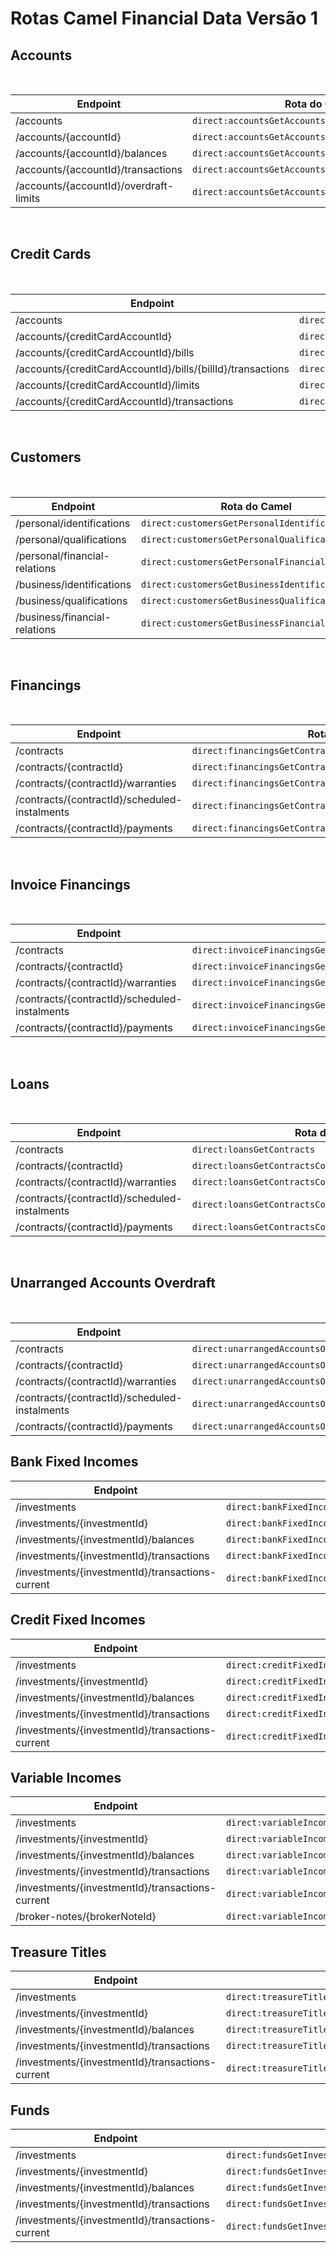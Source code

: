 
# Rotas Camel Financial Data Versão 1

## Accounts

&nbsp;

| Endpoint                                  | Rota do Camel                                             |
|-------------------------------------------|-----------------------------------------------------------|
| /accounts                                 | ```direct:accountsGetAccounts```                          |
| /accounts/\{accountId\}                   | ```direct:accountsGetAccountsAccountId```                 |
| /accounts/\{accountId\}/balances          | ```direct:accountsGetAccountsAccountIdBalances```         |
| /accounts/\{accountId\}/transactions      | ```direct:accountsGetAccountsAccountIdTransactions```     |
| /accounts/\{accountId\}/overdraft-limits  | ```direct:accountsGetAccountsAccountIdOverdraftLimits```  |

&nbsp;

## Credit Cards

&nbsp;

| Endpoint                                                          | Rota do Camel                                                                 |
|-------------------------------------------------------------------|-------------------------------------------------------------------------------|
| /accounts                                                         | ```direct:creditCardsGetAccounts```                                           |
| /accounts/\{creditCardAccountId\}                                 | ```direct:creditCardsGetAccountsCreditCardAccountId```                        |
| /accounts/\{creditCardAccountId\}/bills                           | ```direct:creditCardsGetAccountsCreditCardAccountIdBills```                   |
| /accounts/\{creditCardAccountId\}/bills/\{billId\}/transactions   | ```direct:creditCardsGetAccountsCreditCardAccountIdBillsBillIdTransactions``` |
| /accounts/\{creditCardAccountId\}/limits                          | ```direct:creditCardsGetAccountsCreditCardAccountIdLimits```                  |
| /accounts/\{creditCardAccountId\}/transactions                    | ```direct:creditCardsGetAccountsCreditCardAccountIdTransactions```            |

&nbsp;

## Customers

&nbsp;

| Endpoint                      | Rota do Camel                                         |
|-------------------------------|-------------------------------------------------------|
| /personal/identifications     | ```direct:customersGetPersonalIdentifications```      |
| /personal/qualifications      | ```direct:customersGetPersonalQualifications```       |
| /personal/financial-relations | ```direct:customersGetPersonalFinancialRelations```   |
| /business/identifications     | ```direct:customersGetBusinessIdentifications```      |
| /business/qualifications      | ```direct:customersGetBusinessQualifications```       |
| /business/financial-relations | ```direct:customersGetBusinessFinancialRelations```   |

&nbsp;

## Financings

&nbsp;

| Endpoint                                          | Rota do Camel                                                     |
|---------------------------------------------------|-------------------------------------------------------------------|
| /contracts                                        | ```direct:financingsGetContracts```                               |
| /contracts/\{contractId\}                         | ```direct:financingsGetContractsContractId```                     |
| /contracts/\{contractId\}/warranties              | ```direct:financingsGetContractsContractIdWarranties```           |
| /contracts/\{contractId\}/scheduled-instalments   | ```direct:financingsGetContractsContractIdScheduledInstalments``` |
| /contracts/\{contractId\}/payments                | ```direct:financingsGetContractsContractIdPayments```             |

&nbsp;

## Invoice Financings

&nbsp;

| Endpoint                                          | Rota do Camel                                                             |
|---------------------------------------------------|---------------------------------------------------------------------------|
| /contracts                                        | ```direct:invoiceFinancingsGetContracts```                                |
| /contracts/\{contractId\}                         | ```direct:invoiceFinancingsGetContractsContractId```                      |
| /contracts/\{contractId\}/warranties              | ```direct:invoiceFinancingsGetContractsContractIdWarranties```            |
| /contracts/\{contractId\}/scheduled-instalments   | ```direct:invoiceFinancingsGetContractsContractIdScheduledInstalments```  |
| /contracts/\{contractId\}/payments                | ```direct:invoiceFinancingsGetContractsContractIdPayments```              |

&nbsp;

## Loans

&nbsp;

| Endpoint                                          | Rota do Camel                                                 |
|---------------------------------------------------|---------------------------------------------------------------|
| /contracts                                        | ```direct:loansGetContracts```                                |
| /contracts/\{contractId\}                         | ```direct:loansGetContractsContractId```                      |
| /contracts/\{contractId\}/warranties              | ```direct:loansGetContractsContractIdWarranties```            |
| /contracts/\{contractId\}/scheduled-instalments   | ```direct:loansGetContractsContractIdScheduledInstalments```  |
| /contracts/\{contractId\}/payments                | ```direct:loansGetContractsContractIdPayments```              |

&nbsp;

## Unarranged Accounts Overdraft

&nbsp;

| Endpoint                                          | Rota do Camel                                                                         |
|---------------------------------------------------|---------------------------------------------------------------------------------------|
| /contracts                                        | ```direct:unarrangedAccountsOverdraftGetContracts```                                  |
| /contracts/\{contractId\}                         | ```direct:unarrangedAccountsOverdraftGetContractsContractId```                        |
| /contracts/\{contractId\}/warranties              | ```direct:unarrangedAccountsOverdraftGetContractsContractIdWarranties```              |
| /contracts/\{contractId\}/scheduled-instalments   | ```direct:unarrangedAccountsOverdraftGetContractsContractIdScheduledInstalments```    |
| /contracts/\{contractId\}/payments                | ```direct:unarrangedAccountsOverdraftGetContractsContractIdPayments```                |

## Bank Fixed Incomes

| Endpoint                                         | Rota do Camel                                                              |
| ------------------------------------------------ | -------------------------------------------------------------------------- |
| /investments                                     | ```direct:bankFixedIncomesGetInvestments```                                |
| /investments/{investmentId}                      | ```direct:bankFixedIncomesGetInvestmentsInvestmentId```                    |
| /investments/{investmentId}/balances             | ```direct:bankFixedIncomesGetInvestmentsInvestmentIdBalances```            |
| /investments/{investmentId}/transactions         | ```direct:bankFixedIncomesGetInvestmentsInvestmentIdTransactions```        |
| /investments/{investmentId}/transactions-current | ```direct:bankFixedIncomesGetInvestmentsInvestmentIdTransactionsCurrent``` |

## Credit Fixed Incomes

| Endpoint                                         | Rota do Camel                                                                |
| ------------------------------------------------ | ---------------------------------------------------------------------------- |
| /investments                                     | ```direct:creditFixedIncomesGetInvestments```                                |
| /investments/{investmentId}                      | ```direct:creditFixedIncomesGetInvestmentsInvestmentId```                    |
| /investments/{investmentId}/balances             | ```direct:creditFixedIncomesGetInvestmentsInvestmentIdBalances```            |
| /investments/{investmentId}/transactions         | ```direct:creditFixedIncomesGetInvestmentsInvestmentIdTransactions```        |
| /investments/{investmentId}/transactions-current | ```direct:creditFixedIncomesGetInvestmentsInvestmentIdTransactionsCurrent``` |

## Variable Incomes

| Endpoint                                         | Rota do Camel                                                             |
| ------------------------------------------------ | ------------------------------------------------------------------------- |
| /investments                                     | ```direct:variableIncomesGetInvestments```                                |
| /investments/{investmentId}                      | ```direct:variableIncomesGetInvestmentsInvestmentId```                    |
| /investments/{investmentId}/balances             | ```direct:variableIncomesGetInvestmentsInvestmentIdBalances```            |
| /investments/{investmentId}/transactions         | ```direct:variableIncomesGetInvestmentsInvestmentIdTransactions```        |
| /investments/{investmentId}/transactions-current | ```direct:variableIncomesGetInvestmentsInvestmentIdTransactionsCurrent``` |
| /broker-notes/{brokerNoteId}                     | ```direct:variableIncomesGetInvestmentsBrokerNotesBrokernoteId```         |

## Treasure Titles

| Endpoint                                         | Rota do Camel                                                            |
| ------------------------------------------------ | ------------------------------------------------------------------------ |
| /investments                                     | ```direct:treasureTitlesGetInvestments```                                |
| /investments/{investmentId}                      | ```direct:treasureTitlesGetInvestmentsInvestmentId```                    |
| /investments/{investmentId}/balances             | ```direct:treasureTitlesGetInvestmentsInvestmentIdBalances```            |
| /investments/{investmentId}/transactions         | ```direct:treasureTitlesGetInvestmentsInvestmentIdTransactions```        |
| /investments/{investmentId}/transactions-current | ```direct:treasureTitlesGetInvestmentsInvestmentIdTransactionsCurrent``` |

## Funds

| Endpoint                                         | Rota do Camel                                                   |
| ------------------------------------------------ | --------------------------------------------------------------- |
| /investments                                     | ```direct:fundsGetInvestments```                                |
| /investments/{investmentId}                      | ```direct:fundsGetInvestmentsInvestmentid```                    |
| /investments/{investmentId}/balances             | ```direct:fundsGetInvestmentsInvestmentidBalances```            |
| /investments/{investmentId}/transactions         | ```direct:fundsGetInvestmentsInvestmentidTransactions```        |
| /investments/{investmentId}/transactions-current | ```direct:fundsGetInvestmentsInvestmentidTransactionsCurrent``` |